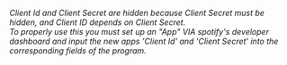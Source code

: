 *Client Id and Client Secret are hidden because Client Secret must be hidden, and Client ID depends on Client Secret.<br/>
To properly use this you must set up an "App" VIA spotify's developer dashboard and input the new apps 'Client Id' and 'Client Secret' into the corresponding fields of the program.*

